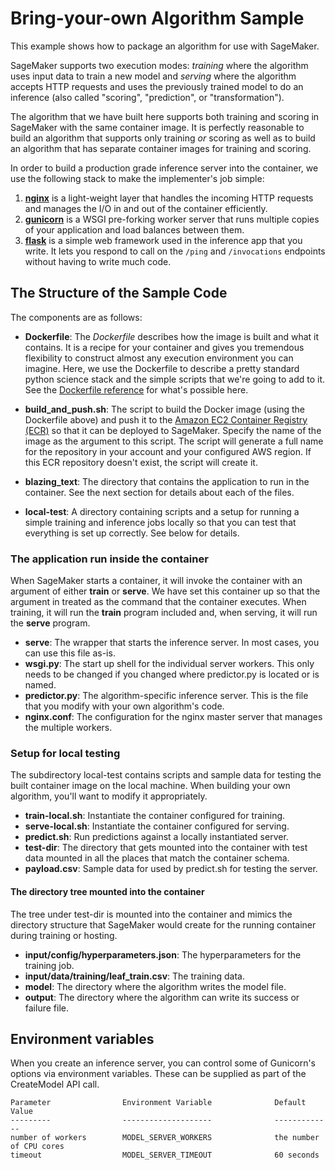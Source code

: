 # Bring-your-own Algorithm Sample

This example shows how to package an algorithm for use with SageMaker. 

SageMaker supports two execution modes: _training_ where the algorithm uses input data to train a new model and _serving_ where the algorithm accepts HTTP requests and uses the previously trained model to do an inference (also called "scoring", "prediction", or "transformation").

The algorithm that we have built here supports both training and scoring in SageMaker with the same container image. It is perfectly reasonable to build an algorithm that supports only training _or_ scoring as well as to build an algorithm that has separate container images for training and scoring.

In order to build a production grade inference server into the container, we use the following stack to make the implementer's job simple:

1. __[nginx][nginx]__ is a light-weight layer that handles the incoming HTTP requests and manages the I/O in and out of the container efficiently.
2. __[gunicorn][gunicorn]__ is a WSGI pre-forking worker server that runs multiple copies of your application and load balances between them.
3. __[flask][flask]__ is a simple web framework used in the inference app that you write. It lets you respond to call on the `/ping` and `/invocations` endpoints without having to write much code.

## The Structure of the Sample Code

The components are as follows:

* __Dockerfile__: The _Dockerfile_ describes how the image is built and what it contains. It is a recipe for your container and gives you tremendous flexibility to construct almost any execution environment you can imagine. Here, we use the Dockerfile to describe a pretty standard python science stack and the simple scripts that we're going to add to it. See the [Dockerfile reference][dockerfile] for what's possible here.

* __build\_and\_push.sh__: The script to build the Docker image (using the Dockerfile above) and push it to the [Amazon EC2 Container Registry (ECR)][ecr] so that it can be deployed to SageMaker. Specify the name of the image as the argument to this script. The script will generate a full name for the repository in your account and your configured AWS region. If this ECR repository doesn't exist, the script will create it.

* __blazing_text__: The directory that contains the application to run in the container. See the next section for details about each of the files.

* __local-test__: A directory containing scripts and a setup for running a simple training and inference jobs locally so that you can test that everything is set up correctly. See below for details.

### The application run inside the container

When SageMaker starts a container, it will invoke the container with an argument of either __train__ or __serve__. We have set this container up so that the argument in treated as the command that the container executes. When training, it will run the __train__ program included and, when serving, it will run the __serve__ program.


* __serve__: The wrapper that starts the inference server. In most cases, you can use this file as-is.
* __wsgi.py__: The start up shell for the individual server workers. This only needs to be changed if you changed where predictor.py is located or is named.
* __predictor.py__: The algorithm-specific inference server. This is the file that you modify with your own algorithm's code.
* __nginx.conf__: The configuration for the nginx master server that manages the multiple workers.

### Setup for local testing

The subdirectory local-test contains scripts and sample data for testing the built container image on the local machine. When building your own algorithm, you'll want to modify it appropriately.

* __train-local.sh__: Instantiate the container configured for training.
* __serve-local.sh__: Instantiate the container configured for serving.
* __predict.sh__: Run predictions against a locally instantiated server.
* __test-dir__: The directory that gets mounted into the container with test data mounted in all the places that match the container schema.
* __payload.csv__: Sample data for used by predict.sh for testing the server.

#### The directory tree mounted into the container

The tree under test-dir is mounted into the container and mimics the directory structure that SageMaker would create for the running container during training or hosting.

* __input/config/hyperparameters.json__: The hyperparameters for the training job.
* __input/data/training/leaf_train.csv__: The training data.
* __model__: The directory where the algorithm writes the model file.
* __output__: The directory where the algorithm can write its success or failure file.

## Environment variables

When you create an inference server, you can control some of Gunicorn's options via environment variables. These
can be supplied as part of the CreateModel API call.

    Parameter                Environment Variable              Default Value
    ---------                --------------------              -------------
    number of workers        MODEL_SERVER_WORKERS              the number of CPU cores
    timeout                  MODEL_SERVER_TIMEOUT              60 seconds


[skl]: http://scikit-learn.org "scikit-learn Home Page"
[dockerfile]: https://docs.docker.com/engine/reference/builder/ "The official Dockerfile reference guide"
[ecr]: https://aws.amazon.com/ecr/ "ECR Home Page"
[nginx]: http://nginx.org/
[gunicorn]: http://gunicorn.org/
[flask]: http://flask.pocoo.org/
